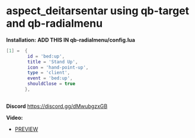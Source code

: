 # aspect_deitarsentar using qb-target and qb-radialmenu

**Installation:**
**ADD THIS IN qb-radialmenu/config.lua**
```lua
[1] =  {
        id = 'bed:up',
        title = 'Stand Up',
        icon = 'hand-point-up',
        type = 'client',
        event = 'bed:up',
        shouldClose = true
       },
```

##

**Discord**
https://discord.gg/dMwubgzxGB

**Video:**
* [PREVIEW](https://streamable.com/xityti)
